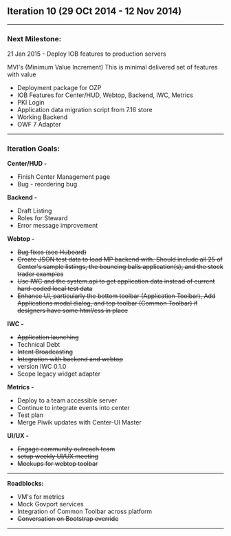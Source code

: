 ## Iteration 10 (29 OCt 2014 - 12 Nov 2014)

***

### Next Milestone:
21 Jan 2015 - Deploy IOB features to production servers

MVI's (Minimum Value Increment) This is minimal delivered set of features with value
* Deployment package for OZP
* IOB Features for Center/HUD, Webtop, Backend, IWC, Metrics
* PKI Login
* Application data migration script from 7.16 store
* Working Backend
* OWF 7 Adapter

***

### Iteration Goals:
**Center/HUD -**
* Finish Center Management page
* Bug - reordering bug

**Backend -**
* Draft Listing
* Roles for Steward
* Error message improvement

**Webtop -**
* ~~Bug fixes (see Huboard)~~
* ~~Create JSON test data to load MP backend with. Should include all 25 of Center's sample listings, the bouncing balls application(s), and the stock trader examples~~
* ~~Use IWC and the system.api to get application data instead of current hard-coded local test data~~
* ~~Enhance UI, particularly the bottom toolbar (Application Toolbar), Add Applications modal dialog, and top toolbar (Common Toolbar) if designers have some html/css in place~~

**IWC -**
* ~~Application launching~~
* Technical Debt
* ~~Intent Broadcasting~~
* ~~Integration with backend and webtop~~
* version IWC 0.1.0
* Scope legacy widget adapter

**Metrics -**
* Deploy to a team accessible server
* Continue to integrate events into center
* Test plan
* Merge Piwik updates with Center-UI Master

**UI/UX -**
* ~~Engage community outreach team~~
* ~~setup weekly UI/UX meeting~~
* ~~Mockups for webtop toolbar~~


***

**Roadblocks:**
* VM's for metrics
* Mock Govport services
* Integration of Common Toolbar across platform
* ~~Conversation on Bootstrap override~~ 
***